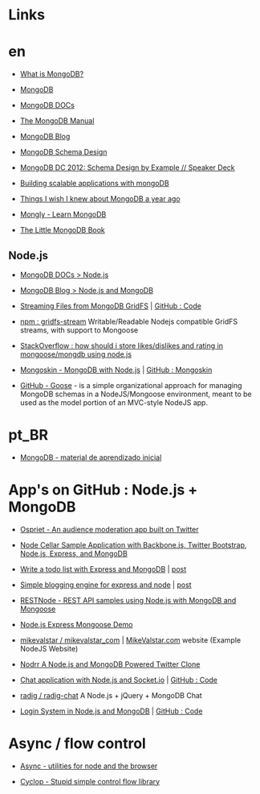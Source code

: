 Links
===========

# en

* [What is MongoDB?](http://www.10gen.com/what-is-mongodb)

* [MongoDB](http://www.mongodb.org/)

* [MongoDB DOCs](http://www.mongodb.org/display/DOCS/Home)

* [The MongoDB Manual](http://docs.mongodb.org/manual/)

* [MongoDB Blog](http://blog.mongodb.org/)

* [MongoDB Schema Design](http://www.slideshare.net/kbanker/mongodb-schema-design)

* [MongoDB DC 2012: Schema Design by Example // Speaker Deck](https://speakerdeck.com/mongodb/mongodb-dc-2012-schema-design-by-example)

* [Building scalable applications with mongoDB ](http://lanyrd.com/2012/jazoon/swkpc/)

* [Things I wish I knew about MongoDB a year ago](http://snmaynard.com/2012/10/17/things-i-wish-i-knew-about-mongodb-a-year-ago/)

* [Mongly - Learn MongoDB](http://mongly.com/)

* [The Little MongoDB Book](http://openmymind.net/2011/3/28/The-Little-MongoDB-Book/)

## Node.js

* [MongoDB DOCs > Node.js](http://www.mongodb.org/display/DOCS/node.JS)

* [MongoDB Blog > Node.js and MongoDB](http://blog.mongodb.org/post/812003773/node-js-and-mongodb)

* [Streaming Files from MongoDB GridFS](http://blog.james-carr.org/2012/01/09/streaming-files-from-mongodb-gridfs/) | [GitHub : Code](https://github.com/jamescarr/nodejs-mongodb-streaming)

* [npm : gridfs-stream](https://npmjs.org/package/gridfs-stream) Writable/Readable Nodejs compatible GridFS streams, with support to Mongoose 

* [StackOverflow : how should i store likes/dislikes and rating in mongoose/mongdb using node.js](http://stackoverflow.com/questions/12994594/how-should-i-store-likes-dislikes-and-rating-in-mongoose-mongdb-using-node-js)

* [Mongoskin - MongoDB with Node.js](http://www.hacksparrow.com/mongodb-with-node-js.html) | [GitHub : Mongoskin](https://github.com/kissjs/node-mongoskin)

* [GitHub - Goose](https://github.com/coreybutler/goose) - is a simple organizational approach for managing MongoDB schemas in a NodeJS/Mongoose environment, meant to be used as the model portion of an MVC-style NodeJS app.

# pt_BR

* [MongoDB - material de aprendizado inicial](http://mongly.com/)

# App's on GitHub : Node.js + MongoDB

* [Ospriet - An audience moderation app built on Twitter](http://twitter.github.com/ospriet/)

* [Node Cellar Sample Application with Backbone.js, Twitter Bootstrap, Node.js, Express, and MongoDB](https://github.com/ccoenraets/nodecellar)

* [Write a todo list with Express and MongoDB](https://github.com/dreamerslab/express-todo-example/) | [post](http://dreamerslab.com/blog/en/write-a-todo-list-with-express-and-mongodb/)

* [Simple blogging engine for express and node](https://github.com/carlmw/express-blog) | [post](http://sweetnr.com/post/blogging-with-nodejs-express-and-mongodb)

* [RESTNode - REST API samples using Node.js with MongoDB and Mongoose](https://github.com/shijuvar/RESTNode)

* [Node.js Express Mongoose Demo](https://github.com/madhums/nodejs-express-mongoose-demo)

* [mikevalstar / mikevalstar_com](https://github.com/mikevalstar/mikevalstar_com) | [MikeValstar.com](http://mikevalstar.com/) website (Example NodeJS Website)

* [Nodrr A Node.js and MongoDB Powered Twitter Clone](https://github.com/tglines/nodrr)

* [Chat application with Node.js and Socket.io](http://erickrdch.com/2012/05/chat-application-with-node-js-and-socket-io.html) | [GitHub : Code](https://github.com/erickrdch/demo-chat)

* [radig / radig-chat](https://github.com/radig/radig-chat) A Node.js + jQuery + MongoDB Chat

* [Login System in Node.js and MongoDB](http://www.quietless.com/kitchen/building-a-login-system-in-node-js-and-mongodb/) | [GitHub : Code](https://github.com/braitsch/node-login)

# Async / flow control

* [Async - utilities for node and the browser](https://github.com/caolan/async)

* [Cyclop - Stupid simple control flow library](https://github.com/vesln/cyclop)

